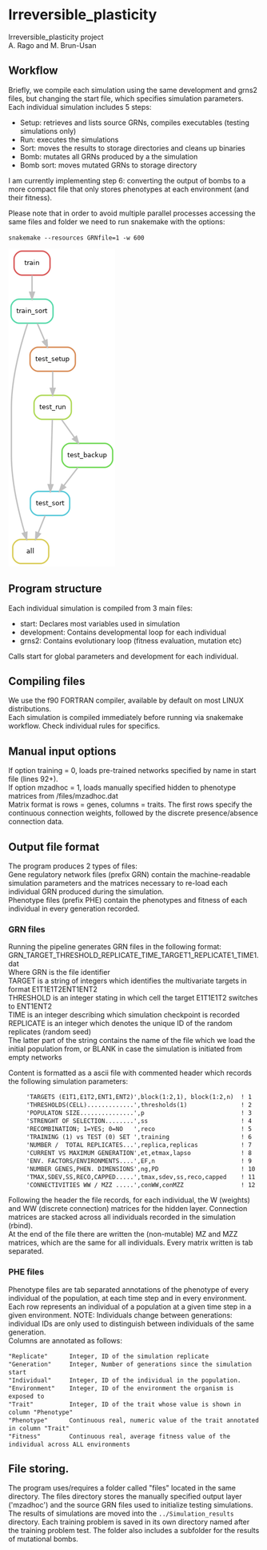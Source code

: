# Irreversible_plasticity
Irreversible_plasticity project  
A. Rago and M. Brun-Usan

## Workflow
Briefly, we compile each simulation using the same development and grns2 files, but changing the start file, which specifies simulation parameters.
Each individual simulation includes 5 steps:
* Setup: retrieves and lists source GRNs, compiles executables
(testing simulations only)
* Run: executes the simulations
* Sort: moves the results to storage directories and cleans up binaries
* Bomb: mutates all GRNs produced by a the simulation
* Bomb sort: moves mutated GRNs to storage directory

I am currently implementing step 6: converting the output of bombs to a more compact file that only stores phenotypes at each environment (and their fitness).

Please note that in order to avoid multiple parallel processes accessing the same files and folder we need to run snakemake with the options:

`snakemake --resources GRNfile=1 -w 600`

![dag](dag.png)

## Program structure
Each individual simulation is compiled from 3 main files:  

* start: Declares most variables used in simulation
* development: Contains developmental loop for each individual
* grns2: Contains evolutionary loop (fitness evaluation, mutation etc)

Calls start for global parameters and development for each individual.

## Compiling files
We use the f90 FORTRAN compiler, available by default on most LINUX distributions.  
Each simulation is compiled immediately before running via snakemake workflow.
Check individual rules for specifics.

## Manual input options

If option training = 0, loads pre-trained networks specified by name in start file (lines 92+).  
If option mzadhoc = 1, loads manually specified hidden to phenotype matrices from /files/mzadhoc.dat  
Matrix format is rows = genes, columns = traits.
The first rows specify the continuous connection weights, followed by the discrete presence/absence connection data.  

## Output file format
The program produces 2 types of files:  
Gene regulatory network files (prefix GRN) contain the machine-readable simulation parameters and the matrices necessary to re-load each individual GRN produced during the simulation.  
Phenotype files (prefix PHE) contain the phenotypes and fitness of each individual in every generation recorded.

### GRN files
Running the pipeline generates GRN files in the following format:  
GRN_TARGET_THRESHOLD_REPLICATE_TIME_TARGET1_REPLICATE1_TIME1.dat  
Where GRN is the file identifier  
TARGET is a string of integers which identifies the multivariate targets in format E1T1E1T2ENT1ENT2  
THRESHOLD is an integer stating in which cell the target E1T1E1T2 switches to ENT1ENT2  
TIME is an integer describing which simulation checkpoint is recorded  
REPLICATE is an integer which denotes the unique ID of the random replicates (random seed)  
The latter part of the string contains the name of the file which we load the initial population from, or BLANK in case the simulation is initiated from empty networks  

Content is formatted as a ascii file with commented header which records the following simulation parameters:  

```
     'TARGETS (E1T1,E1T2,ENT1,ENT2)',block(1:2,1), block(1:2,n)  ! 1  
     'THRESHOLDS(CELL).............',thresholds(1)               ! 2  
     'POPULATON SIZE...............',p                           ! 3  
     'STRENGHT OF SELECTION........',ss                          ! 4  
     'RECOMBINATION; 1=YES; 0=NO   ',reco                        ! 5  
     'TRAINING (1) vs TEST (0) SET ',training                    ! 6  
     'NUMBER /  TOTAL REPLICATES...',replica,replicas            ! 7  
     'CURRENT VS MAXIMUM GENERATION',et,etmax,lapso              ! 8  
     'ENV. FACTORS/ENVIRONMENTS....',EF,n                        ! 9  
     'NUMBER GENES,PHEN. DIMENSIONS',ng,PD                       ! 10  
     'TMAX,SDEV,SS,RECO,CAPPED.....',tmax,sdev,ss,reco,capped    ! 11   
     'CONNECTIVITIES WW / MZZ .....',conWW,conMZZ                ! 12   
```

Following the header the file records, for each individual, the W (weights) and WW (discrete connection) matrices for the hidden layer. Connection matrices are stacked across all individuals recorded in the simulation (rbind).  
At the end of the file there are written the (non-mutable) MZ and MZZ matrices, which are the same for all individuals.
Every matrix written is tab separated.

### PHE files
Phenotype files are tab separated annotations of the phenotype of every individual of the population, at each time step and in every environment.  
Each row represents an individual of a population at a given time step in a given environment. NOTE: Individuals change between generations: individual IDs are only used to distinguish between individuals of the same generation.   
Columns are annotated as follows:  

```
"Replicate"      Integer, ID of the simulation replicate  
"Generation"     Integer, Number of generations since the simulation start  
"Individual"     Integer, ID of the individual in the population.  
"Environment"    Integer, ID of the environment the organism is exposed to  
"Trait"          Integer, ID of the trait whose value is shown in column "Phenotype"  
"Phenotype"      Continuous real, numeric value of the trait annotated in column "Trait"  
"Fitness"        Continuous real, average fitness value of the individual across ALL environments
```

## File storing.

The program uses/requires a folder called "files" located in the same directory.
The files directory stores the manually specified output layer ('mzadhoc') and the source GRN files used to initialize testing simulations.
The results of simulations are moved into the `../Simulation_results` directory.
Each training problem is saved in its own directory named after the training problem test.
The folder also includes a subfolder for the results of mutational bombs.

